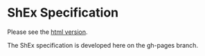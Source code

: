 # ShEx Specification

Please see the [html version](https://shexspec.github.io/spec/).

The ShEx specification is developed here on the gh-pages branch.
